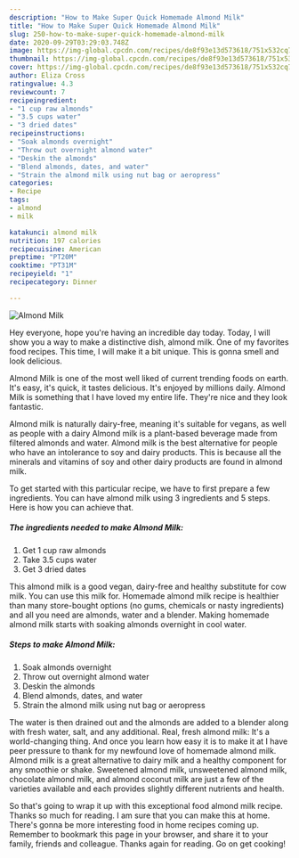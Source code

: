 ```yaml
---
description: "How to Make Super Quick Homemade Almond Milk"
title: "How to Make Super Quick Homemade Almond Milk"
slug: 250-how-to-make-super-quick-homemade-almond-milk
date: 2020-09-29T03:29:03.748Z
image: https://img-global.cpcdn.com/recipes/de8f93e13d573618/751x532cq70/almond-milk-recipe-main-photo.jpg
thumbnail: https://img-global.cpcdn.com/recipes/de8f93e13d573618/751x532cq70/almond-milk-recipe-main-photo.jpg
cover: https://img-global.cpcdn.com/recipes/de8f93e13d573618/751x532cq70/almond-milk-recipe-main-photo.jpg
author: Eliza Cross
ratingvalue: 4.3
reviewcount: 7
recipeingredient:
- "1 cup raw almonds"
- "3.5 cups water"
- "3 dried dates"
recipeinstructions:
- "Soak almonds overnight"
- "Throw out overnight almond water"
- "Deskin the almonds"
- "Blend almonds, dates, and water"
- "Strain the almond milk using nut bag or aeropress"
categories:
- Recipe
tags:
- almond
- milk

katakunci: almond milk 
nutrition: 197 calories
recipecuisine: American
preptime: "PT20M"
cooktime: "PT31M"
recipeyield: "1"
recipecategory: Dinner

---
```



![Almond Milk](https://img-global.cpcdn.com/recipes/de8f93e13d573618/751x532cq70/almond-milk-recipe-main-photo.jpg)

Hey everyone, hope you're having an incredible day today. Today, I will show you a way to make a distinctive dish, almond milk. One of my favorites food recipes. This time, I will make it a bit unique. This is gonna smell and look delicious.

Almond Milk is one of the most well liked of current trending foods on earth. It's easy, it's quick, it tastes delicious. It's enjoyed by millions daily. Almond Milk is something that I have loved my entire life. They're nice and they look fantastic.

Almond milk is naturally dairy-free, meaning it&#39;s suitable for vegans, as well as people with a dairy Almond milk is a plant-based beverage made from filtered almonds and water. Almond milk is the best alternative for people who have an intolerance to soy and dairy products. This is because all the minerals and vitamins of soy and other dairy products are found in almond milk.


To get started with this particular recipe, we have to first prepare a few ingredients. You can have almond milk using 3 ingredients and 5 steps. Here is how you can achieve that.

<!--inarticleads1-->

##### The ingredients needed to make Almond Milk:

1. Get 1 cup raw almonds
1. Take 3.5 cups water
1. Get 3 dried dates


This almond milk is a good vegan, dairy-free and healthy substitute for cow milk. You can use this milk for. Homemade almond milk recipe is healthier than many store-bought options (no gums, chemicals or nasty ingredients) and all you need are almonds, water and a blender. Making homemade almond milk starts with soaking almonds overnight in cool water. 

<!--inarticleads2-->

##### Steps to make Almond Milk:

1. Soak almonds overnight
1. Throw out overnight almond water
1. Deskin the almonds
1. Blend almonds, dates, and water
1. Strain the almond milk using nut bag or aeropress


The water is then drained out and the almonds are added to a blender along with fresh water, salt, and any additional. Real, fresh almond milk: It&#39;s a world-changing thing. And once you learn how easy it is to make it at I have peer pressure to thank for my newfound love of homemade almond milk. Almond milk is a great alternative to dairy milk and a healthy component for any smoothie or shake. Sweetened almond milk, unsweetened almond milk, chocolate almond milk, and almond coconut milk are just a few of the varieties available and each provides slightly different nutrients and health. 

So that's going to wrap it up with this exceptional food almond milk recipe. Thanks so much for reading. I am sure that you can make this at home. There's gonna be more interesting food in home recipes coming up. Remember to bookmark this page in your browser, and share it to your family, friends and colleague. Thanks again for reading. Go on get cooking!
